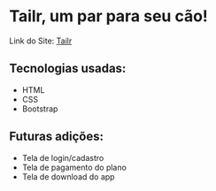 # Tailr, um par para seu cão!

Link do Site: [Tailr](https://fezamba.github.io/tailr/)

## Tecnologias usadas:
- HTML
- CSS
- Bootstrap

## Futuras adições:
- Tela de login/cadastro
- Tela de pagamento do plano
- Tela de download do app
